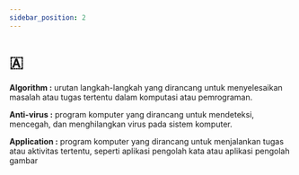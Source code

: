 ```yaml
---
sidebar_position: 2
---
```


# 🇦   

**Algorithm :** urutan langkah-langkah yang dirancang untuk menyelesaikan masalah atau tugas tertentu dalam komputasi atau pemrograman.

**Anti-virus :** program komputer yang dirancang untuk mendeteksi, mencegah, dan menghilangkan virus pada sistem komputer.

**Application :** program komputer yang dirancang untuk menjalankan tugas atau aktivitas tertentu, seperti aplikasi pengolah kata atau aplikasi pengolah gambar